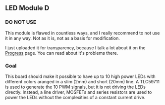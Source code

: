 <!--
SPDX-FileCopyrightText: 2024 Lena Schimmel <mail@lenaschimmel.de>
SPDX-License-Identifier: CC-BY-SA-4.0

[besteLampe!](https://lenaschimmel.de/besteLampe!) © 2024 by [Lena Schimmel](mailto:mail@lenaschimmel.de) is licensed under [CC BY-SA 4.0](http://creativecommons.org/licenses/by-sa/4.0/?ref=chooser-v1)
-->

## LED Module D
### DO NOT USE
This module is flawed in countless ways, and I really recommend to not use it in any way. Not as it is, not as a basis for modification.

I just uploaded it for transparency, because I talk a lot about it on the [Progress](https://github.com/lenaschimmel/bestelampe/wiki/Progress) page. You can read about it's problems there.

### Goal
This board should make it possible to have up to 10 high power LEDs with different colors aranged in a slim (2mm) and short (20mm) line. A TLC59711 is used to generate the 10 PWM signals, but it is not driving the LEDs directly. Instead, a line driver, MOSFETs and series resistors are used to power the LEDs without the complexities of a constant current drive.